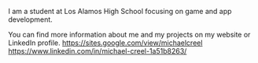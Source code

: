 I am a student at Los Alamos High School focusing on game and app development.

You can find more information about me and my projects on my website or LinkedIn profile.
https://sites.google.com/view/michaelcreel
https://www.linkedin.com/in/michael-creel-1a51b8263/

<!--
**MichaelCreel/MichaelCreel** is a ✨ _special_ ✨ repository because its `README.md` (this file) appears on your GitHub profile.

Here are some ideas to get you started:

- 🔭 I’m currently working on ...
- 🌱 I’m currently learning ...
- 👯 I’m looking to collaborate on ...
- 🤔 I’m looking for help with ...
- 💬 Ask me about ...
- 📫 How to reach me: ...
- 😄 Pronouns: ...
- ⚡ Fun fact: ...
-->
